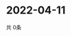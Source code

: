 # 2022-04-11
  共 0条

  <!-- BEGIN -->
  <!-- 最后更新时间Mon Apr 11 2022 13:19:37 GMT+0000 (Coordinated Universal Time) -->
  
  <!-- END -->
  
  